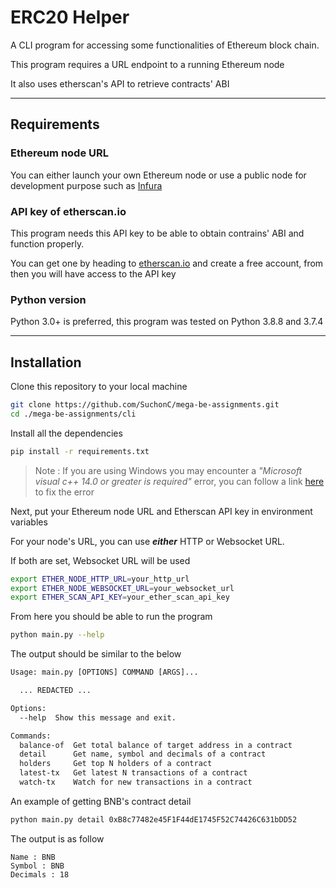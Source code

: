 # ERC20 Helper

A CLI program for accessing some functionalities of Ethereum block chain.

This program requires a URL endpoint to a running Ethereum node

It also uses etherscan's API to retrieve contracts' ABI

---

## Requirements

### Ethereum node URL

You can either launch your own Ethereum node or use a public node for development purpose such as [Infura](https://infura.io/)

### API key of etherscan.io

This program needs this API key to be able to obtain contrains' ABI and function properly.
    
You can get one by heading to [etherscan.io](https://etherscan.io/) and create a free account, from then you will have access to the API key

### Python version

Python 3.0+ is preferred, this program was tested on Python 3.8.8 and 3.7.4

---

## Installation

Clone this repository to your local machine

``` sh
git clone https://github.com/SuchonC/mega-be-assignments.git
cd ./mega-be-assignments/cli
```

Install all the dependencies

``` sh
pip install -r requirements.txt
```

>Note :
>If you are using Windows you may encounter a _"Microsoft visual c++ 14.0 or greater is required"_ error, you can follow a link [here](https://exerror.com/error-microsoft-visual-c-14-0-is-required-get-it-with-microsoft-visual-c-build-tools/) to fix the error

Next, put your Ethereum node URL and Etherscan API key in environment variables

For your node's URL, you can use ***either*** HTTP or Websocket URL.

If both are set, Websocket URL will be used

```sh
export ETHER_NODE_HTTP_URL=your_http_url
export ETHER_NODE_WEBSOCKET_URL=your_websocket_url
export ETHER_SCAN_API_KEY=your_ether_scan_api_key
```

From here you should be able to run the program

```sh
python main.py --help
```

The output should be similar to the below

```txt
Usage: main.py [OPTIONS] COMMAND [ARGS]...

  ... REDACTED ...

Options:
  --help  Show this message and exit.

Commands:
  balance-of  Get total balance of target address in a contract
  detail      Get name, symbol and decimals of a contract
  holders     Get top N holders of a contract
  latest-tx   Get latest N transactions of a contract
  watch-tx    Watch for new transactions in a contract
```

An example of getting BNB's contract detail

```sh
python main.py detail 0xB8c77482e45F1F44dE1745F52C74426C631bDD52
```

The output is as follow

```
Name : BNB
Symbol : BNB
Decimals : 18
```